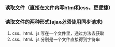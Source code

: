 ### 读取文件（直接在文件内写html和css，更便捷）

### 读取文件的两种形式(ajax必须使用同步请求)
1. css、html、js 写在一个文件里，通过方法去获取
2. css、html、js 分别是一个文件直接得到字符串






